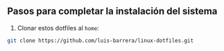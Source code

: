 ## Pasos para completar la instalación del sistema

1. Clonar estos dotfiles al `home`:

```bash
git clone https://github.com/luis-barrera/linux-dotfiles.git
```
